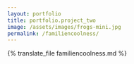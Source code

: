 ```yaml
---
layout: portfolio
title: portfolio.project_two
image: /assets/images/frogs-mini.jpg
permalink: /familiencoolness/
---
```

{% translate_file familiencoolness.md %}

